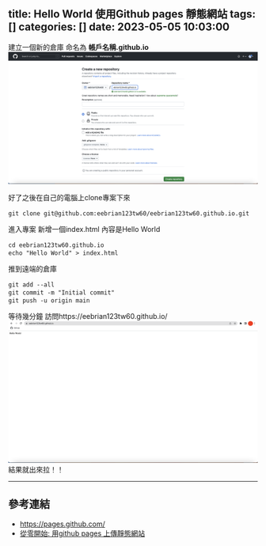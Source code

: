 title: Hello World 使用Github pages 靜態網站
tags: []
categories: []
date: 2023-05-05 10:03:00
---

建立一個新的倉庫 命名為 **帳戶名稱.github.io**
![建立一個新的倉庫](/images/image.png)

好了之後在自己的電腦上clone專案下來
```
git clone git@github.com:eebrian123tw60/eebrian123tw60.github.io.git
```
進入專案 新增一個index.html 內容是Hello World
```
cd eebrian123tw60.github.io
echo "Hello World" > index.html
```
推到遠端的倉庫
```
git add --all
git commit -m "Initial commit"
git push -u origin main
```
等待幾分鐘 訪問https://eebrian123tw60.github.io/
![](/images/image2.png)
結果就出來拉！！

---
## 參考連結
- https://pages.github.com/
- [從零開始: 用github pages 上傳靜態網站](https://medium.com/%E9%80%B2%E6%93%8A%E7%9A%84-git-git-git/%E5%BE%9E%E9%9B%B6%E9%96%8B%E5%A7%8B-%E7%94%A8github-pages-%E4%B8%8A%E5%82%B3%E9%9D%9C%E6%85%8B%E7%B6%B2%E7%AB%99-fa2ae83e6276)